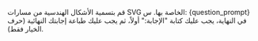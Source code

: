 قم بتسمية الأشكال الهندسية من مسارات SVG الخاصة بها.
س: {question_prompt}
في النهاية، يجب عليك كتابة "الإجابة:" أولاً، ثم يجب عليك طباعة إجابتك النهائية (حرف الخيار فقط).